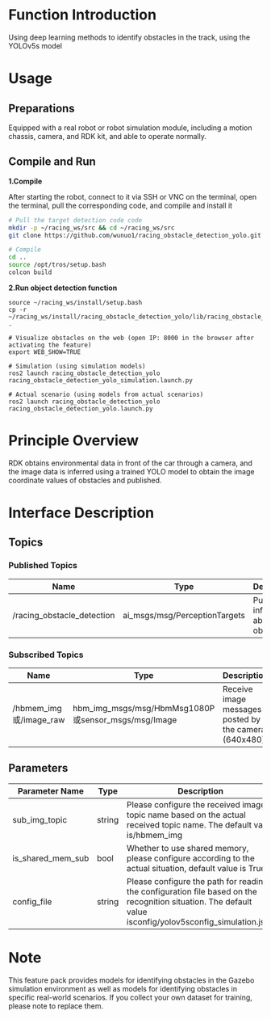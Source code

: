 # Function Introduction

Using deep learning methods to identify obstacles in the track, using the YOLOv5s model

# Usage

## Preparations

Equipped with a real robot or robot simulation module, including a motion chassis, camera, and RDK kit, and able to operate normally.

## Compile and Run
**1.Compile**

After starting the robot, connect to it via SSH or VNC on the terminal, open the terminal, pull the corresponding code, and compile and install it

```bash
# Pull the target detection code code
mkdir -p ~/racing_ws/src && cd ~/racing_ws/src
git clone https://github.com/wunuo1/racing_obstacle_detection_yolo.git -b feature-x5

# Compile
cd ..
source /opt/tros/setup.bash
colcon build
```

**2.Run object detection function**

```shell
source ~/racing_ws/install/setup.bash
cp -r ~/racing_ws/install/racing_obstacle_detection_yolo/lib/racing_obstacle_detection_yolo/config/ .

# Visualize obstacles on the web (open IP: 8000 in the browser after activating the feature)
export WEB_SHOW=TRUE

# Simulation (using simulation models)
ros2 launch racing_obstacle_detection_yolo racing_obstacle_detection_yolo_simulation.launch.py

# Actual scenario (using models from actual scenarios)
ros2 launch racing_obstacle_detection_yolo racing_obstacle_detection_yolo.launch.py
```


# Principle Overview

RDK obtains environmental data in front of the car through a camera, and the image data is inferred using a trained YOLO model to obtain the image coordinate values of obstacles and published.

# Interface Description

## Topics

### Published Topics

| Name                          | Type                                                     | Description                                                   |
| ----------------------------- | ------------------------------------------------------------ | ------------------------------------------------------ |
| /racing_obstacle_detection    | ai_msgs/msg/PerceptionTargets             | Publishes information about obstacles                 |

### Subscribed Topics
| Name                          | Type                                                     | Description                                                   |
| ----------------------------- | ------------------------------------------------------------ | ------------------------------------------------------ |
| /hbmem_img或/image_raw       | hbm_img_msgs/msg/HbmMsg1080P或sensor_msgs/msg/Image        | Receive image messages posted by the camera (640x480)     |

## Parameters

| Parameter Name       | Type        | Description    |
| --------------------- | ----------- | ------------------------------------------------------------------------------------------------------------------------------------- |
| sub_img_topic       | string | Please configure the received image topic name based on the actual received topic name. The default value is/hbmem_img |
| is_shared_mem_sub   | bool | Whether to use shared memory, please configure according to the actual situation, default value is True |
| config_file | string | Please configure the path for reading the configuration file based on the recognition situation. The default value isconfig/yolov5sconfig_simulation.json |

# Note
This feature pack provides models for identifying obstacles in the Gazebo simulation environment as well as models for identifying obstacles in specific real-world scenarios. If you collect your own dataset for training, please note to replace them.
